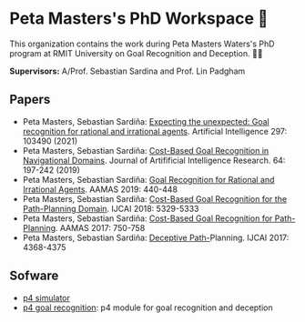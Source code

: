 # Peta Masters's PhD Workspace 🙌

This organization contains the work during Peta Masters Waters's PhD program at RMIT University on Goal Recognition and Deception. 👩‍🎓

**Supervisors:** A/Prof. Sebastian Sardina and Prof. Lin Padgham

## Papers

- Peta Masters, Sebastian Sardiña: [Expecting the unexpected: Goal recognition for rational and irrational agents](https://doi.org/10.1016/j.artint.2021.103490). Artificial Intelligence 297: 103490 (2021)
- Peta Masters, Sebastian Sardiña: [Cost-Based Goal Recognition in Navigational Domains](https://doi.org/10.1613/jair.1.11343). Journal of Artifificial Intelligence Research. 64: 197-242 (2019)
- Peta Masters, Sebastian Sardiña: [Goal Recognition for Rational and Irrational Agents](http://dl.acm.org/citation.cfm?id=3331725). AAMAS 2019: 440-448
- Peta Masters, Sebastian Sardiña: [Cost-Based Goal Recognition for the Path-Planning Domain](https://doi.org/10.24963/ijcai.2018/747). IJCAI 2018: 5329-5333
- Peta Masters, Sebastian Sardiña: [Cost-Based Goal Recognition for Path-Planning](http://dl.acm.org/citation.cfm?id=3091232). AAMAS 2017: 750-758
- Peta Masters, Sebastian Sardiña: [Deceptive Path-](https://doi.org/10.24963/ijcai.2017/610)Planning. IJCAI 2017: 4368-4375

## Sofware

- [p4 simulator](https://github.com/peta-phd/p4-simulator)
- [p4 goal recognition](https://github.com/peta-phd/p4-simulator-gr): p4 module for goal recognition and deception
